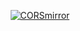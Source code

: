 <p align="center">
  <a href="https://github.com/anthonib">
    <img src="https://media.geeksforgeeks.org/wp-content/uploads/20220227214931/Screenshot20220227210658.png?size=300" alt="CORSmirror">
  </a>
</p>

